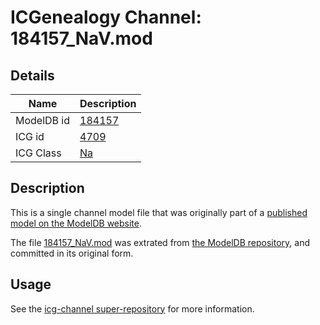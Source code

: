 # ICGenealogy Channel: 184157\_NaV.mod

## Details

Name | Description
---- | -----------
ModelDB id | [184157](http://senselab.med.yale.edu/ModelDB/ShowModel.cshtml?model=184157)
ICG id | [4709](http://icg.neurotheory.ox.ac.uk/channels/2/4709)
ICG Class | [Na](http://icg.neurotheory.ox.ac.uk/channels/2)

## Description

This is a single channel model file that was originally part of a [published model on the ModelDB website](http://senselab.med.yale.edu/mModelDB/ShowModel.cshtml?model=184157).

The file [184157\_NaV.mod](184157_NaV.mod) was extrated from [the ModelDB repository](http://senselab.med.yale.edu/ModelDB/ShowModel.cshtml?model=184157), and committed in its original form.

## Usage

See the [icg-channel super-repository](https://github.com/icgenealogy/icg-channels) for more information.
